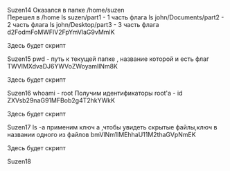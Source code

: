 Suzen14
Оказался в папке /home/suzen \
Перешел в /home
ls suzen/part1 - 1 часть флага
ls john/Documents/part2 - 2 часть флага
ls john/Desktop/part3 - 3 часть флага
d2FodmFoMWFlV2FpYmVlaG9vMmIK

Здесь будет скрипт

Suzen15
pwd - путь к текущей папке , название которой и есть флаг
TWVlMXdvaDJ6YWVoZWoyamllNm8K

Здесь будет скрипт

Suzen16
whoami - root
Получим идентификаторы root'a  - id
ZXVsb29naG91MFBob2g4T2hkYWkK

Здесь будет скрипт

Suzen17
ls -a применим ключ а ,чтобы увидеть скрытые файлы,ключ в названии одного из файлов
bmVlNm1lMEhhaU11M2thaGVpNmEK

Здесь будет скрипт

Suzen18

